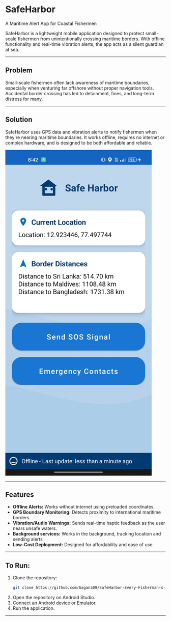 # SafeHarbor  
A Maritime Alert App for Coastal Fishermen

SafeHarbor is a lightweight mobile application designed to protect small-scale fishermen from unintentionally crossing maritime borders. With offline functionality and real-time vibration alerts, the app acts as a silent guardian at sea.

---

## Problem

Small-scale fishermen often lack awareness of maritime boundaries, especially when venturing far offshore without proper navigation tools. Accidental border crossing has led to detainment, fines, and long-term distress for many.

---

## Solution

SafeHarbor uses GPS data and vibration alerts to notify fishermen when they're nearing maritime boundaries. It works offline, requires no internet or complex hardware, and is designed to be both affordable and reliable.

![Dashboard](Screenshots/MainPage.jpg)

---

## Features

- **Offline Alerts:** Works without internet using preloaded coordinates.  
- **GPS Boundary Monitoring:** Detects proximity to international maritime borders.  
- **Vibration/Audio Warnings:** Sends real-time haptic feedback as the user nears unsafe waters.  
- **Background services:** Works in the background, tracking location and sending alerts   
- **Low-Cost Deployment:** Designed for affordability and ease of use.  

---


## To Run:

1. Clone the repository:  
   ```bash
   git clone https://github.com/Gagana09/SafeHarbor-Every-Fisherman-s-Invisible-Lifeline.git
   ```
2. Open the repository on Android Studio.
3. Connect an Android device or Emulator.
4. Run the application.

---

